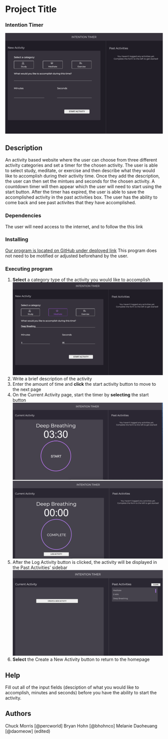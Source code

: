 # Project Title
### Intention Timer
![intentionTimer1](./assets/intentionTimer1.png)

## Description
An activity based website where the user can choose from three different activity categories and set a timer for the chosen activity. The user is able to select study, meditate, or exercise and then describe what they would like to accomplish during their activity time. Once they add the description, the user can then set the mintues and seconds for the chosen activity. A countdown timer will then appear which the user will need to start using the start button. After the timer has expired, the user is able to save the accomplished activity in the past activities box. The user has the ability to come back and see past activites that they have accomplished.

### Dependencies
The user will need access to the internet, and to follow the this link

### Installing
[Our program is located on GitHub under deployed link](https://daomeow.github.io/intention-timer/)
This program does not need to be motified or adjusted beforehand by the user.

### Executing program
1. **Select** a category type of the activity you would like to accomplish
![intentionTimer2](./assets/intentionTimer2.png)
2. Write a brief description of the activity
3. Enter the amount of time and **click** the start activity button to move to the next page
4. On the Current Activity page, start the timer by **selecting** the start button
![intentionTimer3](./assets/intentionTimer3.png)
![intentionTimer4](./assets/intentionTimer4.png)
5. After the Log  Activity button is clicked, the activity will be displayed in the Past Activities’ sidebar
![intentionTimer5](./assets/intentionTimer5.png)
6. **Select** the Create a New Activity button to return to the homepage 

## Help
Fill out all of the input fields (desciption of what you would like to accomplish, minutes and seconds) before you have the ability to start the activity.

## Authors
Chuck Morris [@percworld]
Bryan Hohn [@bhohnco]
Melanie Daoheuang [@daomeow] (edited)

